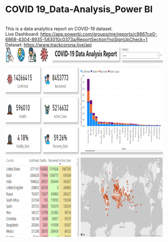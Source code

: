# COVID 19_Data-Analysis_Power BI
<br>This is a data analytics report on COVID-19 dataset.
<br>Live Dashboard: https://app.powerbi.com/groups/me/reports/c9867ce0-6868-4304-8935-583010c0373a/ReportSection?noSignUpCheck=1
<br>Dataset: https://www.trackcorona.live/api
<img src="https://github.com/utkarshkant/COVID-19_Data-Analysis_Power-BI/blob/master/COVID19%20Report.png" width="500" height="600">
